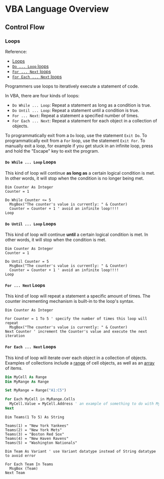 # VBA Language Overview

## Control Flow

### Loops

Reference:

  + [Loops](https://msdn.microsoft.com/en-us/vba/language-reference-vba/articles/looping-through-code)
  + [`Do ... Loop` loops](https://msdn.microsoft.com/en-us/vba/language-reference-vba/articles/using-doloop-statements)
  + [`For ... Next` loops](https://msdn.microsoft.com/en-us/vba/language-reference-vba/articles/using-fornext-statements)
  + [`For Each ... Next` loops](https://msdn.microsoft.com/en-us/vba/language-reference-vba/articles/using-for-eachnext-statements)

Programmers use loops to iteratively execute a statement of code.

In VBA, there are four kinds of loops:

  + `Do While ... Loop`: Repeat a statement as long as a condition is true.
  + `Do Until ... Loop`: Repeat a statement until a condition is true.
  + `For ... Next`: Repeat a statement a specified number of times.
  + `For Each ... Next`: Repeat a statement for each object in a collection of objects.

To programmatically exit from a `Do` loop, use the statement `Exit Do`. To programmatically exit from a `For` loop, use the statement `Exit For`. To manually exit a loop, for example if you get stuck in an infinite loop, press and hold the "Escape" key to exit the program.

#### `Do While ... Loop` Loops

This kind of loop will continue **as long as** a certain logical condition is met. In other words, it will stop when the condition is no longer being met.

```vba
Dim Counter As Integer
Counter = 1

Do While Counter <= 5
  MsgBox("The counter's value is currently: " & Counter)
  Counter = Counter + 1 ' avoid an infinite loop!!!!
Loop
```

#### `Do Until ... Loop` Loops

This kind of loop will continue **until** a certain logical condition is met. In other words, it will stop when the condition is met.

```vba
Dim Counter As Integer
Counter = 1

Do Until Counter = 5
  MsgBox("The counter's value is currently: " & Counter)
  Counter = Counter + 1 ' avoid an infinite loop!!!!
Loop
```

#### `For ... Next` Loops

This kind of loop will repeat a statement a specific amount of times. The counter incrementing mechanism is built-in to the loop's syntax.

```vba
Dim Counter As Integer

For Counter = 1 To 5 ' specify the number of times this loop will repeat
  MsgBox("The counter's value is currently: " & Counter)
Next Counter ' increment the Counter's value and execute the next iteration
```

#### `For Each ... Next` Loops

This kind of loop will iterate over each object in a collection of objects. Examples of collections include a [range](/notes/visual-basic/excel-objects.md#the-range-object) of cell objects, as well as an [array](/notes/visual-basic/datatypes/arrays.md) of items.

```vb
Dim MyCell As Range
Dim MyRange As Range

Set MyRange = Range("A1:C5")

For Each MyCell in MyRange.Cells
  MyCell.Value = MyCell.Address ' an example of something to do with MyCell
Next
```

```vba
Dim Teams(1 To 5) As String

Teams(1) = "New York Yankees"
Teams(2) = "New York Mets"
Teams(3) = "Boston Red Sox"
Teams(4) = "New Haven Ravens"
Teams(5) = "Washington Nationals"

Dim Team As Variant ' use Variant datatype instead of String datatype to avoid error

For Each Team In Teams
  MsgBox (Team)
Next Team
```

